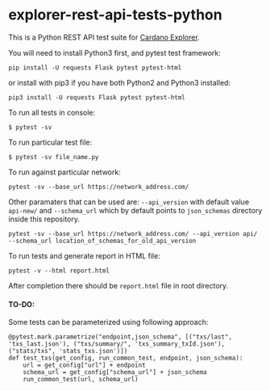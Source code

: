 # explorer-rest-api-tests-python

This is a Python REST API test suite for [Cardano Explorer](https://github.com/input-output-hk/cardano-rest). 

You will need to install Python3 first, and pytest test framework:
```
pip install -U requests Flask pytest pytest-html
```
or install with pip3 if you have both Python2 and Python3 installed:

```
pip3 install -U requests Flask pytest pytest-html
```

To run all tests in console:

```
$ pytest -sv
```

To run particular test file:

```
$ pytest -sv file_name.py
```

To run against particular network:

```
pytest -sv --base_url https://network_address.com/
```

Other paramaters that can be used are: `--api_version` with default value `api-new/` and `--schema_url` which by default points to `json_schemas` directory 
inside this repository.

```
pytest -sv --base_url https://network_address.com/ --api_version api/ --schema_url location_of_schemas_for_old_api_version
```

To run tests and generate report in HTML file:

```
pytest -v --html report.html
```

After completion there should be `report.html` file in root directory.

#### TO-DO:

Some tests can be parameterized using following approach:

```
@pytest.mark.parametrize("endpoint,json_schema", [("txs/last", 'txs_last.json'), ("txs/summary/", 'txs_summary_txId.json'), ("stats/txs", 'stats_txs.json')])
def test_txs(get_config, run_common_test, endpoint, json_schema):
    url = get_config["url"] + endpoint
    schema_url = get_config["schema_url"] + json_schema
    run_common_test(url, schema_url)
```
